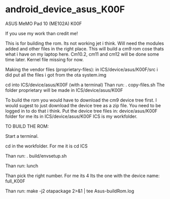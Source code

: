 # android_device_asus_K00F
ASUS MeMO Pad 10 (ME102A) K00F

If you use my work than credit me!

This is for building the rom.
Its not working jet i think. Will need the modules added and other files in the right place.
This will build a cm9 rom cose thats what i have on my laptop here. Cm10.2, cm11 and cm12 will be done some time later.
Kernel file missing for now.

Making the vendor files (proprietary-files):
in ICS/device/asus/K00F/src i did put all the files i got from the ota system.img

cd into ICS/device/asus/K00F (with a terminal)
Than run: . copy-files.sh
The folder proprietary will be made in ICS/device/asus/K00F

To build the rom you would have to download the cm9 device tree first. I would sugest to just download the device tree as a zip file. You need to be logged in to do that i think. Put the device tree files in: device/asus/K00F folder for me its in ICS/device/asus/K00F ICS is my workfolder.

TO BUILD THE ROM:

Start a terminal.

cd in the workfolder. For me it is cd ICS

Than run: . build/envsetup.sh

Than run: lunch

Than pick the right number. For me its 4 Its the one with the device name: full_K00F

Than run: make -j2 otapackage 2>&1 | tee Asus-buildRom.log
